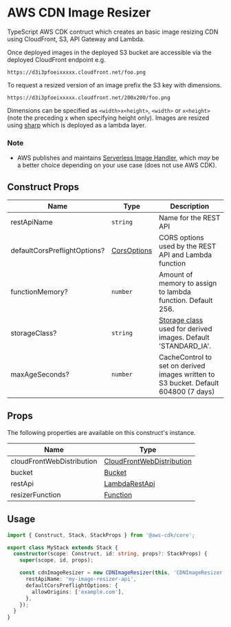 # AWS CDN Image Resizer

TypeScript AWS CDK contruct which creates an basic image resizing CDN using CloudFront, S3, API Gateway and Lambda.

Once deployed images in the deployed S3 bucket are accessible via the deployed CloudFront endpoint e.g.

```
https://d3i3pfoeixxxxx.cloudfront.net/foo.png
```

To request a resized version of an image prefix the S3 key with dimensions.

```
https://d3i3pfoeixxxxx.cloudfront.net/200x200/foo.png
```

Dimensions can be specified as `<width>x<height>`, `<width>` or `x<height>` (note the preceding x when specifying height only). Images are resized using [sharp][8] which is deployed as a lambda layer.


### Note

* AWS publishes and maintains [Serverless Image Handler][7], which *may* be a better choice depending on your use case (does not use AWS CDK).

## Construct Props

| Name                         | Type             | Description                                                                         |
| ---------------------------- | ---------------- | ----------------------------------------------------------------------------------- |
| restApiName                  | `string`         | Name for the REST API                                                               |
| defaultCorsPreflightOptions? | [CorsOptions][1] | CORS options used by the REST API and Lambda function                               |
| functionMemory?              | `number`         | Amount of memory to assign to lambda function. Default 256.                         |
| storageClass?                | `string`         | [Storage class][6] used for derived images. Default 'STANDARD_IA'.                  |
| maxAgeSeconds?               | `number`         | CacheControl to set on derived images written to S3 bucket. Default 604800 (7 days) |

## Props

The following properties are available on this construct's instance.

| Name                      | Type                           |
| ------------------------- | ------------------------------ |
| cloudFrontWebDistribution | [CloudFrontWebDistribution][2] |
| bucket                    | [Bucket][3]                    |
| restApi                   | [LambdaRestApi][4]             |
| resizerFunction           | [Function][5]                  |

## Usage

```typescript
import { Construct, Stack, StackProps } from '@aws-cdk/core';

export class MyStack extends Stack {
  constructor(scope: Construct, id: string, props?: StackProps) {
    super(scope, id, props);

    const cdnImageResizer = new CDNImageResizer(this, 'CDNImageResizer', {
      restApiName: 'my-image-resizer-api',
      defaultCorsPreflightOptions: {
        allowOrigins: ['example.com'],
      },
    });
  }
}
```

[1]: https://docs.aws.amazon.com/cdk/api/latest/docs/@aws-cdk_aws-apigateway.CorsOptions.html
[2]: https://docs.aws.amazon.com/cdk/api/latest/docs/@aws-cdk_aws-cloudfront.CloudFrontWebDistribution.html
[3]: https://docs.aws.amazon.com/cdk/api/latest/docs/@aws-cdk_aws-s3.Bucket.html
[4]: https://docs.aws.amazon.com/cdk/api/latest/docs/@aws-cdk_aws-apigateway.LambdaRestApi.html
[5]: https://docs.aws.amazon.com/cdk/api/latest/docs/@aws-cdk_aws-lambda.Function.html
[6]: https://docs.aws.amazon.com/AWSJavaScriptSDK/latest/AWS/S3.html#putObject-property
[7]: https://aws.amazon.com/solutions/implementations/serverless-image-handler/
[8]: https://github.com/lovell/sharp